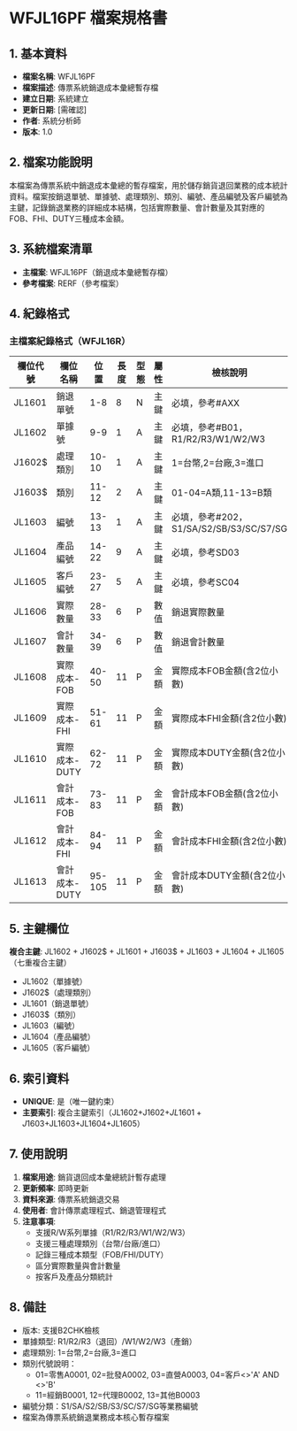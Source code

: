 # WFJL16PF 檔案規格書

## 1. 基本資料
- **檔案名稱**: WFJL16PF
- **檔案描述**: 傳票系統銷退成本彙總暫存檔
- **建立日期**: 系統建立
- **更新日期**: [需確認]
- **作者**: 系統分析師
- **版本**: 1.0

## 2. 檔案功能說明
本檔案為傳票系統中銷退成本彙總的暫存檔案，用於儲存銷貨退回業務的成本統計資料。檔案按銷退單號、單據號、處理類別、類別、編號、產品編號及客戶編號為主鍵，記錄銷退業務的詳細成本結構，包括實際數量、會計數量及其對應的FOB、FHI、DUTY三種成本金額。

## 3. 系統檔案清單
- **主檔案**: WFJL16PF（銷退成本彙總暫存檔）
- **參考檔案**: RERF（參考檔案）

## 4. 紀錄格式

### 主檔案紀錄格式（WFJL16R）
| 欄位代號 | 欄位名稱 | 位置 | 長度 | 型態 | 屬性 | 檢核說明 |
|----------|----------|------|------|------|------|----------|
| JL1601 | 銷退單號 | 1-8 | 8 | N | 主鍵 | 必填，參考#AXX |
| JL1602 | 單據號 | 9-9 | 1 | A | 主鍵 | 必填，參考#B01，R1/R2/R3/W1/W2/W3 |
| J1602$ | 處理類別 | 10-10 | 1 | A | 主鍵 | 1=台幣,2=台廠,3=進口 |
| J1603$ | 類別 | 11-12 | 2 | A | 主鍵 | 01-04=A類,11-13=B類 |
| JL1603 | 編號 | 13-13 | 1 | A | 主鍵 | 必填，參考#202，S1/SA/S2/SB/S3/SC/S7/SG |
| JL1604 | 產品編號 | 14-22 | 9 | A | 主鍵 | 必填，參考SD03 |
| JL1605 | 客戶編號 | 23-27 | 5 | A | 主鍵 | 必填，參考SC04 |
| JL1606 | 實際數量 | 28-33 | 6 | P | 數值 | 銷退實際數量 |
| JL1607 | 會計數量 | 34-39 | 6 | P | 數值 | 銷退會計數量 |
| JL1608 | 實際成本-FOB | 40-50 | 11 | P | 金額 | 實際成本FOB金額(含2位小數) |
| JL1609 | 實際成本-FHI | 51-61 | 11 | P | 金額 | 實際成本FHI金額(含2位小數) |
| JL1610 | 實際成本-DUTY | 62-72 | 11 | P | 金額 | 實際成本DUTY金額(含2位小數) |
| JL1611 | 會計成本-FOB | 73-83 | 11 | P | 金額 | 會計成本FOB金額(含2位小數) |
| JL1612 | 會計成本-FHI | 84-94 | 11 | P | 金額 | 會計成本FHI金額(含2位小數) |
| JL1613 | 會計成本-DUTY | 95-105 | 11 | P | 金額 | 會計成本DUTY金額(含2位小數) |

## 5. 主鍵欄位
**複合主鍵**: JL1602 + J1602$ + JL1601 + J1603$ + JL1603 + JL1604 + JL1605（七重複合主鍵）
- JL1602（單據號）
- J1602$（處理類別）  
- JL1601（銷退單號）
- J1603$（類別）
- JL1603（編號）
- JL1604（產品編號）
- JL1605（客戶編號）

## 6. 索引資料
- **UNIQUE**: 是（唯一鍵約束）
- **主要索引**: 複合主鍵索引（JL1602+J1602$+JL1601+J1603$+JL1603+JL1604+JL1605）

## 7. 使用說明
1. **檔案用途**: 銷貨退回成本彙總統計暫存處理
2. **更新頻率**: 即時更新
3. **資料來源**: 傳票系統銷退交易
4. **使用者**: 會計傳票處理程式、銷退管理程式
5. **注意事項**: 
   - 支援R/W系列單據（R1/R2/R3/W1/W2/W3）
   - 支援三種處理類別（台幣/台廠/進口）
   - 記錄三種成本類型（FOB/FHI/DUTY）
   - 區分實際數量與會計數量
   - 按客戶及產品分類統計

## 8. 備註
- 版本: 支援B2CHK檢核
- 單據類型: R1/R2/R3（退回）/W1/W2/W3（產銷）
- 處理類別: 1=台幣,2=台廠,3=進口
- 類別代號說明：
  - 01=零售A0001, 02=批發A0002, 03=直營A0003, 04=客戶<>'A' AND <>'B'
  - 11=經銷B0001, 12=代理B0002, 13=其他B0003
- 編號分類：S1/SA/S2/SB/S3/SC/S7/SG等業務編號
- 檔案為傳票系統銷退業務成本核心暫存檔案 